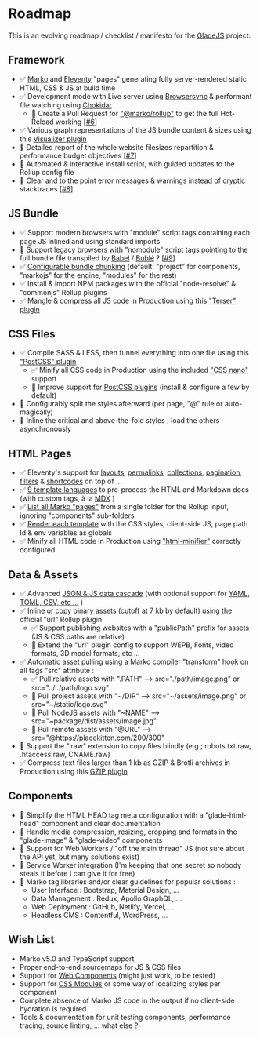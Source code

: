 # Roadmap

This is an evolving roadmap / checklist / manifesto for the [GladeJS](https://gladejs.com) project.

## Framework
 - ✅ [Marko](https://markojs.com) and [Eleventy](https://www.11ty.dev) "pages" generating fully server-rendered static HTML, CSS & JS at build time
 - ✅ Development mode with Live server using [Browsersync](https://www.browsersync.io) & performant file watching using [Chokidar](https://github.com/paulmillr/chokidar)
   - 🚧 Create a Pull Request for ["@marko/rollup"](https://github.com/marko-js/rollup) to get the full Hot-Reload working \[[#6](https://github.com/gladejs/gladejs/issues/6)\]
 - ✅ Various graph representations of the JS bundle content & sizes using this [Visualizer plugin](https://github.com/btd/rollup-plugin-visualizer)
 - 🚧 Detailed report of the whole website filesizes repartition & performance budget objectives \[[#7](https://github.com/gladejs/gladejs/issues/7)\]
 - 🚧 Automated & interactive install script, with guided updates to the Rollup config file
 - 🚧 Clear and to the point error messages & warnings instead of cryptic stacktraces \[[#8](https://github.com/gladejs/gladejs/issues/8)\]

## JS Bundle
 - ✅ Support modern browsers with "module" script tags containing each page JS inlined and using standard imports
 - 🚧 Support legacy browsers with "nomodule" script tags pointing to the full bundle file transpiled by [Babel](https://babeljs.io) / [Bublé](https://buble.surge.sh/guide/) ? \[[#9](https://github.com/gladejs/gladejs/issues/9)\]
 - ✅ [Configurable bundle chunking](https://github.com/gladejs/rollup/blob/9d21bc77d3a34a29f02c5a7a654cf4aefadfa529/dist/gladejs-rollup.js#L81) (default: "project" for components, "markojs" for the engine, "modules" for the rest)
 - ✅ Install & import NPM packages with the official "node-resolve" & "commonjs" Rollup plugins
 - ✅ Mangle & compress all JS code in Production using this ["Terser" plugin](https://github.com/TrySound/rollup-plugin-terser)

## CSS Files
 - ✅ Compile SASS & LESS, then funnel everything into one file using this ["PostCSS" plugin](https://github.com/egoist/rollup-plugin-postcss)
   - ✅ Minify all CSS code in Production using the included ["CSS nano"](https://cssnano.co) support
   - 🚧 Improve support for [PostCSS plugins](https://www.postcss.parts) (install & configure a few by default)
 - 🚧 Configurably split the styles afterward (per page, "@" rule or auto-magically)
 - 🚧 Inline the critical and above-the-fold styles ; load the others asynchronously

## HTML Pages
 - ✅ Eleventy's support for [layouts](https://www.11ty.dev/docs/layouts/), [permalinks](https://www.11ty.dev/docs/permalinks/), [collections](https://www.11ty.dev/docs/collections/), [pagination](https://www.11ty.dev/docs/pagination/), [filters](https://www.11ty.dev/docs/filters/) & [shortcodes](https://www.11ty.dev/docs/shortcodes/) on top of ...
 - ✅ [9 template languages](https://www.11ty.dev/docs/languages/) to pre-process the HTML and Markdown docs (with custom tags, à la [MDX](https://mdxjs.com) )
 - ✅ [List all Marko "pages"](https://github.com/gladejs/rollup/blob/9d21bc77d3a34a29f02c5a7a654cf4aefadfa529/dist/gladejs-rollup.js#L66) from a single folder for the Rollup input, ignoring "components" sub-folders
 - ✅ [Render each template](https://github.com/gladejs/rollup/blob/9d21bc77d3a34a29f02c5a7a654cf4aefadfa529/dist/gladejs-rollup.js#L38) with the CSS styles, client-side JS, page path Id & env variables as globals
 - ✅ Minify all HTML code in Production using ["html-minifier"](https://github.com/kangax/html-minifier) correctly configured

## Data & Assets
 - ✅ Advanced [JSON & JS data cascade](https://www.11ty.dev/docs/data-cascade/) (with optional support for [YAML, TOML, CSV, etc ...](https://www.11ty.dev/docs/data-custom/) )
 - ✅ Inline or copy binary assets (cutoff at 7 kb by default) using the official "url" Rollup plugin
   - ✅ Support publishing websites with a "publicPath" prefix for assets (JS & CSS paths are relative)
   - 🚧 Extend the "url" plugin config to support WEPB, Fonts, video formats, 3D model formats, etc ...
 - ✅ Automatic asset pulling using a [Marko compiler "transform" hook](https://github.com/gladejs/rollup/blob/9d21bc77d3a34a29f02c5a7a654cf4aefadfa529/tags/asset-transformer.js#L6) on all tags "src" attribute :
   - ✅ Pull relative assets with ".PATH" --> src="./path/image.png" or src="../../path/logo.svg"
   - 🚧 Pull project assets with "\~/DIR" --> src="\~/assets/image.png" or src="\~/static/logo.svg"
   - 🚧 Pull NodeJS assets with "~NAME" --> src="~package/dist/assets/image.jpg"
   - 🚧 Pull remote assets with "@URL" --> src="@https://placekitten.com/200/300"
 - 🚧 Support the ".raw" extension to copy files blindly (e.g.; robots.txt.raw, .htaccess.raw, CNAME.raw)
 - ✅ Compress text files larger than 1 kb as GZIP & Brotli archives in Production using this [GZIP plugin](https://github.com/kryops/rollup-plugin-gzip)

## Components
 - 🚧 Simplify the HTML HEAD tag meta configuration with a "glade-html-head" component and clear documentation
 - 🚧 Handle media compression, resizing, cropping and formats in the "glade-image" & "glade-video" components
 - 🚧 Support for Web Workers / "off the main thread" JS (not sure about the API yet, but many solutions exist)
 - 🚧 Service Worker integration (I'm keeping that one secret so nobody steals it before I can give it for free)
 - 🚧 Marko tag libraries and/or clear guidelines for popular solutions :
   - User Interface : Bootstrap, Material Design, ...
   - Data Management : Redux, Apollo GraphQL, ...
   - Web Deployment : GitHub, Netlify, Vercel, ...
   - Headless CMS : Contentful, WordPress, ...

## Wish List
 - Marko v5.0 and TypeScript support
 - Proper end-to-end sourcemaps for JS & CSS files
 - Support for [Web Components](https://www.webcomponents.org) (might just work, to be tested)
 - Support for [CSS Modules](https://github.com/css-modules/css-modules) or some way of localizing styles per component
 - Complete absence of Marko JS code in the output if no client-side hydration is required
 - Tools & documentation for unit testing components, performance tracing, source linting, ... what else ?
